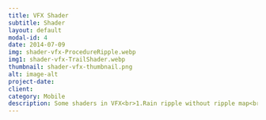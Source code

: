 ```yaml
---
title: VFX Shader
subtitle: Shader
layout: default
modal-id: 4
date: 2014-07-09
img: shader-vfx-ProcedureRipple.webp
img1: shader-vfx-TrailShader.webp
thumbnail: shader-vfx-thumbnail.png
alt: image-alt
project-date: 
client: 
category: Mobile
description: Some shaders in VFX<br>1.Rain ripple without ripple map<br>2.Character trail for topdown game
---
```

